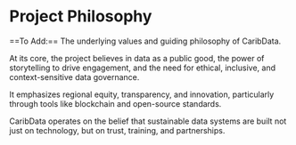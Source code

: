 # Project Philosophy

==To Add:== The underlying values and guiding philosophy of CaribData. 

At its core, the project believes in data as a public good, the power of storytelling to drive engagement, and the need for ethical, inclusive, and context-sensitive data governance. 

It emphasizes regional equity, transparency, and innovation, particularly through tools like blockchain and open-source standards. 

CaribData operates on the belief that sustainable data systems are built not just on technology, but on trust, training, and partnerships.
